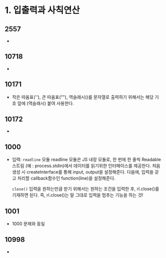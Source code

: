 # 1. 입출력과 사칙연산

## 2557

-

## 10718

-

## 10171

-   작은 따옴표(''), 큰 따옴표(""), 역슬래시(\)를 문자열로 출력하기 위해서는 해당 기호 앞에 \(역슬래시) 붙여 사용한다.

## 10172

-

## 1000

-   입력: `readline` 모듈
    readline 모듈은 JS 내장 모듈로, 한 번에 한 줄씩 Readable 스트림 (예 : process.stdin)에서 데이터를 읽기위한 인터페이스를 제공한다.
    처음 생성 시 createInterface를 통해 input, output을 설정해준다.
    다음에, 입력을 갖고 처리할 callback함수인 function(line)을 설정해준다.

    `close()`
    입력을 원하는만큼 받기 위해서는 원하는 조건을 입력한 후, rl.close()를 기재하면 된다.
    즉, rl.close()는 말 그대로 입력을 멈추는 기능을 하는 것!

## 1001

-   1000 문제와 동일

## 10998

-

